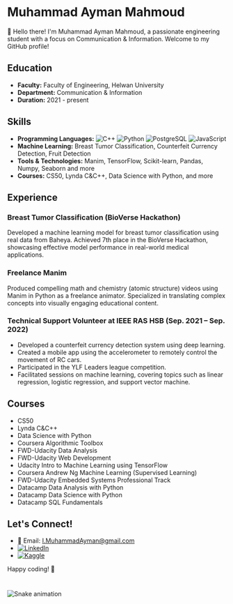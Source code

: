 # Muhammad Ayman Mahmoud

👋 Hello there! I'm Muhammad Ayman Mahmoud, a passionate engineering student with a focus on Communication & Information. Welcome to my GitHub profile!

## Education
- **Faculty:** Faculty of Engineering, Helwan University
- **Department:** Communication & Information
- **Duration:** 2021 - present

## Skills
- **Programming Languages:**
![C++](https://img.shields.io/badge/C++-blue?style=flat&logo=c%2B%2B&logoColor=white)
  ![Python](https://img.shields.io/badge/Python-green?style=flat&logo=python&logoColor=white)
  ![PostgreSQL](https://img.shields.io/badge/PostgreSQL-blue?style=flat&logo=postgresql&logoColor=white)
  ![JavaScript](https://img.shields.io/badge/JavaScript-yellow?style=flat&logo=javascript&logoColor=white)
- **Machine Learning:** Breast Tumor Classification, Counterfeit Currency Detection, Fruit Detection
- **Tools & Technologies:** Manim, TensorFlow, Scikit-learn, Pandas, Numpy, Seaborn and more
- **Courses:** CS50, Lynda C&C++, Data Science with Python, and more

## Experience

### Breast Tumor Classification (BioVerse Hackathon)
Developed a machine learning model for breast tumor classification using real data from Baheya. Achieved 7th place in the BioVerse Hackathon, showcasing effective model performance in real-world medical applications.

### Freelance Manim
Produced compelling math and chemistry (atomic structure) videos using Manim in Python as a freelance animator. Specialized in translating complex concepts into visually engaging educational content.

### Technical Support Volunteer at IEEE RAS HSB (Sep. 2021 – Sep. 2022)
- Developed a counterfeit currency detection system using deep learning.
- Created a mobile app using the accelerometer to remotely control the movement of RC cars.
- Participated in the YLF Leaders league competition.
- Facilitated sessions on machine learning, covering topics such as linear regression, logistic regression, and support vector machine.

## Courses
- CS50
- Lynda C&C++
- Data Science with Python
- Coursera Algorithmic Toolbox
- FWD-Udacity Data Analysis
- FWD-Udacity Web Development
- Udacity Intro to Machine Learning using TensorFlow
- Coursera Andrew Ng Machine Learning (Supervised Learning)
- FWD-Udacity Embedded Systems Professional Track
- Datacamp Data Analysis with Python
- Datacamp Data Science with Python
- Datacamp SQL Fundamentals

## Let's Connect!
- 📧 Email: I.MuhammadAyman@gmail.com
- [![LinkedIn](https://img.shields.io/badge/LinkedIn-blue?style=flat&logo=linkedin&logoColor=white)](https://www.linkedin.com/in/muhammad-ayman-a594841b2/)
- [![Kaggle](https://img.shields.io/badge/Kaggle-blue?style=flat&logo=kaggle&logoColor=white)](https://www.kaggle.com/imuhammadayman)

Happy coding! 🚀

###

<br clear="both">

<img src="https://raw.githubusercontent.com/maurodesouza/maurodesouza/output/snake.svg" alt="Snake animation" />

###
